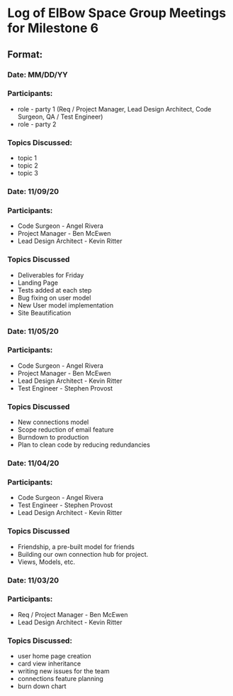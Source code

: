 # Log of ElBow Space Group Meetings for Milestone 6

## Format:
### Date: MM/DD/YY
### Participants: 
* role - party 1 (Req / Project Manager, Lead Design Architect, Code Surgeon, QA / Test Engineer)
* role - party 2
### Topics Discussed:
* topic 1
* topic 2
* topic 3


### Date: 11/09/20
### Participants:
* Code Surgeon - Angel Rivera
* Project Manager - Ben McEwen
* Lead Design Architect - Kevin Ritter
### Topics Discussed
* Deliverables for Friday
* Landing Page
* Tests added at each step
* Bug fixing on user model
* New User model implementation
* Site Beautification

### Date: 11/05/20
### Participants:
* Code Surgeon - Angel Rivera
* Project Manager - Ben McEwen
* Lead Design Architect - Kevin Ritter
* Test Engineer - Stephen Provost
### Topics Discussed
* New connections model
* Scope reduction of email feature
* Burndown to production
* Plan to clean code by reducing redundancies

### Date: 11/04/20
### Participants:
* Code Surgeon - Angel Rivera
* Test Engineer - Stephen Provost
* Lead Design Architect - Kevin Ritter
### Topics Discussed
* Friendship, a pre-built model for friends
* Building our own connection hub for project.
* Views, Models, etc.

### Date: 11/03/20
### Participants: 
* Req / Project Manager - Ben McEwen
* Lead Design Architect - Kevin Ritter
### Topics Discussed:
* user home page creation
* card view inheritance
* writing new issues for the team
* connections feature planning
* burn down chart
